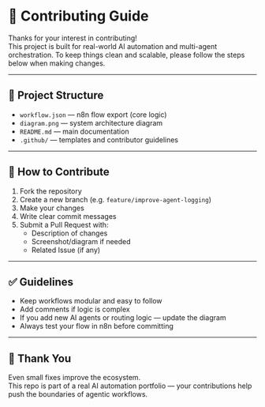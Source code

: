 # 🤝 Contributing Guide

Thanks for your interest in contributing!  
This project is built for real-world AI automation and multi-agent orchestration. To keep things clean and scalable, please follow the steps below when making changes.

---

## 📁 Project Structure

- `workflow.json` — n8n flow export (core logic)
- `diagram.png` — system architecture diagram
- `README.md` — main documentation
- `.github/` — templates and contributor guidelines

---

## 🚀 How to Contribute

1. Fork the repository
2. Create a new branch (e.g. `feature/improve-agent-logging`)
3. Make your changes
4. Write clear commit messages
5. Submit a Pull Request with:
   - Description of changes
   - Screenshot/diagram if needed
   - Related Issue (if any)

---

## ✅ Guidelines

- Keep workflows modular and easy to follow
- Add comments if logic is complex
- If you add new AI agents or routing logic — update the diagram
- Always test your flow in n8n before committing

---

## 🙌 Thank You

Even small fixes improve the ecosystem.  
This repo is part of a real AI automation portfolio — your contributions help push the boundaries of agentic workflows.

